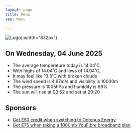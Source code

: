 ```yaml
---
layout: page
title: Menu
seo: Menu

---
```


![Logo](/images/logo.jpg){:width="832px"}

<!-- weather_marker starts -->
## On Wednesday, 04 June 2025

- The average temperature today is 14.04˚C,
- With highs of 14.04˚C and lows of 14.04˚C,
- It may feel like 13.3˚C with broken clouds
- The wind speed is 4.67m/s and visibility is 10000m
- The pressure is 1005hPa and humidity is 69%
- The sun will rise at 03:52 and set at 20:20

<!-- weather_marker ends -->

## Sponsors

- [Get £50 credit when switching to Octopus Energy](https://bit.ly/3oD1nnS)
- [Get £75 when taking a 1000mb YouFibre broadband plan](https://aklam.io/91zWhU?)
